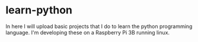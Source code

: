 # learn-python
In here I will upload basic projects that I do to learn the python programming language. I'm developing these on a Raspberry Pi 3B running linux.
